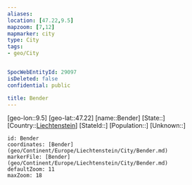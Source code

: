 ```yaml
---
aliases: 
location: [47.22,9.5]
mapzoom: [7,12] 
mapmarker: city 
type: City
tags:
- geo/City


SpocWebEntityId: 29097
isDeleted: false
confidential: public

title: Bender
---
```

[geo-lon::9.5]
[geo-lat::47.22]
[name::Bender]
[State::]
[Country::[Liechtenstein](geo/Continent/Europe/Liechtenstein.md)]
[StateId::]
[Population::]
[Unknown::]


```leaflet
id: Bender
coordinates: [Bender](geo/Continent/Europe/Liechtenstein/City/Bender.md)
markerFile: [Bender](geo/Continent/Europe/Liechtenstein/City/Bender.md)
defaultZoom: 11 
maxZoom: 18
```


